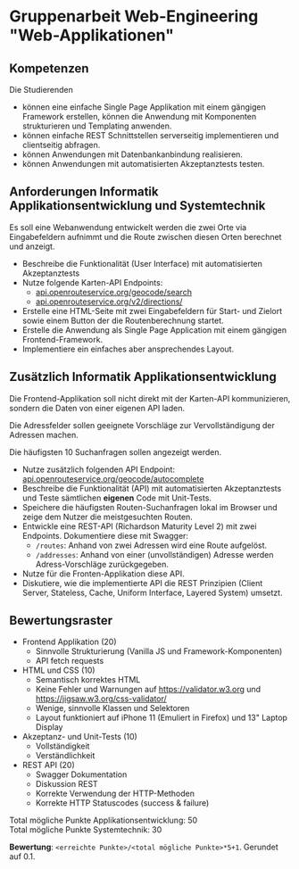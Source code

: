 # Gruppenarbeit Web-Engineering "Web-Applikationen"

## Kompetenzen

Die Studierenden

- können eine einfache Single Page Applikation mit einem gängigen Framework erstellen, können die Anwendung mit
  Komponenten strukturieren und Templating anwenden.
- können einfache REST Schnittstellen serverseitig implementieren und clientseitig abfragen.
- können Anwendungen mit Datenbankanbindung realisieren.
- können Anwendungen mit automatisierten Akzeptanztests testen.

## Anforderungen Informatik Applikationsentwicklung und Systemtechnik

Es soll eine Webanwendung entwickelt werden die zwei Orte via Eingabefeldern aufnimmt und die Route zwischen diesen
Orten berechnet und anzeigt.

- Beschreibe die Funktionalität (User Interface) mit automatisierten Akzeptanztests
- Nutze folgende Karten-API Endpoints:
    - [api.openrouteservice.org/geocode/search](https://api.openrouteservice.org/geocode/search)
    - [api.openrouteservice.org/v2/directions/](https://api.openrouteservice.org/v2/directions/)
- Erstelle eine HTML-Seite mit zwei Eingabefeldern für Start- und Zielort sowie einem Button der die Routenberechnung
  startet.
- Erstelle die Anwendung als Single Page Application mit einem gängigen Frontend-Framework.
- Implementiere ein einfaches aber ansprechendes Layout.

## Zusätzlich Informatik Applikationsentwicklung

Die Frontend-Applikation soll nicht direkt mit der Karten-API kommunizieren, sondern die Daten von einer eigenen API
laden.

Die Adressfelder sollen geeignete Vorschläge zur Vervollständigung der Adressen machen.

Die häufigsten 10 Suchanfragen sollen angezeigt werden.

- Nutze zusätzlich folgenden API
  Endpoint: [api.openrouteservice.org/geocode/autocomplete](https://api.openrouteservice.org/geocode/autocomplete)
- Beschreibe die Funktionalität (API) mit automatisierten Akzeptanztests und Teste sämtlichen **eigenen** Code mit
  Unit-Tests.
- Speichere die häufigsten Routen-Suchanfragen lokal im Browser und zeige dem Nutzer die meistgesuchten Routen.
- Entwickle eine REST-API (Richardson Maturity Level 2) mit zwei Endpoints. Dokumentiere diese mit Swagger:
    - `/routes`: Anhand von zwei Adressen wird eine Route aufgelöst.
    - `/addresses`: Anhand von einer (unvollständigen) Adresse werden Adress-Vorschläge zurückgegeben.
- Nutze für die Fronten-Applikation diese API.
- Diskutiere, wie die implementierte API die REST Prinzipien (Client Server, Stateless, Cache, Uniform Interface,
  Layered System) umsetzt.

## Bewertungsraster

- Frontend Applikation (20)
    - Sinnvolle Strukturierung (Vanilla JS und Framework-Komponenten)
    - API fetch requests
- HTML und CSS (10)
    - Semantisch korrektes HTML
    - Keine Fehler und Warnungen auf https://validator.w3.org und https://jigsaw.w3.org/css-validator/
    - Wenige, sinnvolle Klassen und Selektoren
    - Layout funktioniert auf iPhone 11 (Emuliert in Firefox) und 13" Laptop Display
- Akzeptanz- und Unit-Tests (10)
    - Vollständigkeit
    - Verständlichkeit
- REST API (20)
    - Swagger Dokumentation
    - Diskussion REST
    - Korrekte Verwendung der HTTP-Methoden
    - Korrekte HTTP Statuscodes (success & failure)

Total mögliche Punkte Applikationsentwicklung: 50  
Total mögliche Punkte Systemtechnik: 30

**Bewertung**: `<erreichte Punkte>/<total mögliche Punkte>*5+1`. Gerundet auf 0.1.